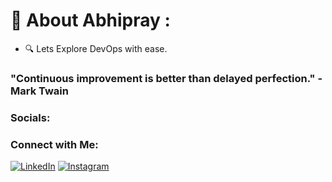# 💫 About Abhipray :
- 🔍  Lets Explore DevOps with ease.
### "Continuous improvement is better than delayed perfection." - Mark Twain   

### Socials:
### Connect with Me:

[![LinkedIn ](https://img.shields.io/badge/blue?style=social&logo=linkedin&color=blue)](https://www.linkedin.com/in/abhipraydhoble/)
[![Instagram](https://img.shields.io/badge/Instagram-%F0%9F%93%B7-lightpink?style=for-the-badge&logo=instagram)](https://www.instagram.com/im_abhipray/)



